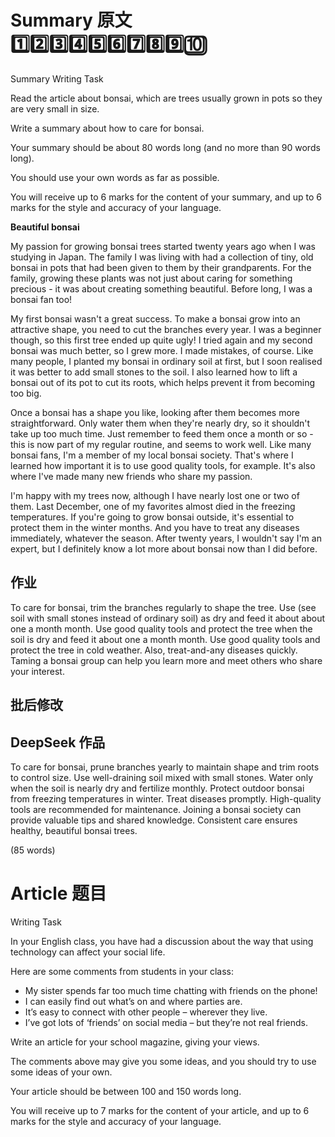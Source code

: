 # Summary 原文 1️⃣2️⃣3️⃣4️⃣5️⃣6️⃣7️⃣8️⃣9️⃣🔟

Summary Writing Task

Read the article about bonsai, which are trees usually grown in pots so they are very small in size.

Write a summary about how to care for bonsai.

Your summary should be about 80 words long (and no more than 90 words long).

You should use your own words as far as possible.

You will receive up to 6 marks for the content of your summary, and up to 6 marks for the style and accuracy of your language.

**Beautiful bonsai**

My passion for growing bonsai trees started twenty years ago when I was studying in Japan. The family I was living with had a collection of tiny, old bonsai in pots that had been given to them by their grandparents. For the family, growing these plants was not just about caring for something precious - it was about creating something beautiful. Before long, I was a bonsai fan too!

My first bonsai wasn't a great success. To make a bonsai grow into an attractive shape, you need to cut the branches every year. I was a beginner though, so this first tree ended up quite ugly! I tried again and my second bonsai was much better, so I grew more. I made mistakes, of course. Like many people, I planted my bonsai in ordinary soil at first, but I soon realised it was better to add small stones to the soil. I also learned how to lift a bonsai out of its pot to cut its roots, which helps prevent it from becoming too big.

Once a bonsai has a shape you like, looking after them becomes more straightforward. Only water them when they're nearly dry, so it shouldn't take up too much time. Just remember to feed them once a month or so - this is now part of my regular routine, and seems to work well. Like many bonsai fans, I'm a member of my local bonsai society. That's where I learned how important it is to use good quality tools, for example. It's also where I've made many new friends who share my passion.

I'm happy with my trees now, although I have nearly lost one or two of them. Last December, one of my favorites almost died in the freezing temperatures. If you're going to grow bonsai outside, it's essential to protect them in the winter months. And you have to treat any diseases immediately, whatever the season. After twenty years, I wouldn't say I'm an expert, but I definitely know a lot more about bonsai now than I did before.

## 作业
To care for bonsai, trim the branches regularly to shape the tree. Use (see soil with small stones instead of ordinary soil) as dry and feed it about about one a month month. Use good quality tools and protect the tree when the soil is dry and feed it about one a month month. Use good quality tools and protect the tree in cold weather. Also, treat-and-any diseases quickly. Taming a bonsai group can help you learn more and meet others who share your interest.

## 批后修改

## DeepSeek 作品
To care for bonsai, prune branches yearly to maintain shape and trim roots to control size. Use well-draining soil mixed with small stones. Water only when the soil is nearly dry and fertilize monthly. Protect outdoor bonsai from freezing temperatures in winter. Treat diseases promptly. High-quality tools are recommended for maintenance. Joining a bonsai society can provide valuable tips and shared knowledge. Consistent care ensures healthy, beautiful bonsai trees.

(85 words)

# Article 题目
Writing Task

In your English class, you have had a discussion about the way that using technology can affect your social life.

Here are some comments from students in your class:
- My sister spends far too much time chatting with friends on the phone!
- I can easily find out what’s on and where parties are.
- It’s easy to connect with other people – wherever they live.
- I’ve got lots of ‘friends’ on social media – but they’re not real friends.

Write an article for your school magazine, giving your views.

The comments above may give you some ideas, and you should try to use some ideas of your own.

Your article should be between 100 and 150 words long.

You will receive up to 7 marks for the content of your article, and up to 6 marks for the style and accuracy of your language.
